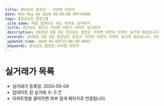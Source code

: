 ```yaml
---
title: 경상남도 합천군 - 가야면 야천리
date: Mon May 04 2020 00:00:00 GMT+0900
tags: [경상남도-합천군]
_site_name: 매일 업데이트 되는 아파트 실거래가
_title: 경상남도 합천군 가야면 야천리 아파트 실거래가
_description: 2020년 5월 4일 경상남도 합천군 가야면 야천리 아파트 실거래 정보입니다. 0건 아파트 정보가 있습니다.
_excerpt: 2020년 5월 4일 경상남도 합천군 가야면 야천리 아파트 실거래 정보입니다. 0건 아파트 정보가 있습니다.
_updated_time: 2020-05-03T15:00:00.000Z
_keywords: 경상남도,합천군,가야면,야천리
---
```






# 실거래가 목록
- 실거래가 등록일: 2020-05-04
- 업데이트 된 실거래 수: 0 건
- 아파트명을 클릭하면 외부 검색 페이지로 연결됩니다.




